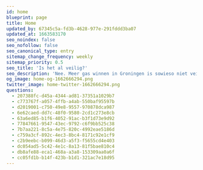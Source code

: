 ```yaml
---
id: home
blueprint: page
title: Home
updated_by: 67345c5a-fd3b-4628-977e-291fddd3ba07
updated_at: 1663583170
seo_noindex: false
seo_nofollow: false
seo_canonical_type: entry
sitemap_change_frequency: weekly
sitemap_priority: 0.5
seo_title: 'Is het al veilig?'
seo_description: 'Nee. Meer gas winnen in Groningen is sowieso niet veilig tot en met 2028. Dit zegt het huidige versterkingsplan, dat gebaseerd is op afbouw.'
og_image: home-og-1662666294.png
twitter_image: home-twitter-1662666294.png
questions:
  - 207388fc-d45a-4344-ad81-37351a1029b7
  - c773767f-a057-4ffb-a4ab-550baf95597b
  - d2019001-c750-49e8-9557-970878dca987
  - 6e62caed-dd7c-48f0-9580-2cd1c273e8cb
  - 63a6ed85-b1f6-4052-91ac-b3f1d73e9d92
  - 77847661-9547-43ec-9792-c6f9bb525c38
  - 7b7aa221-8c5a-4e75-820c-4992eae5186d
  - c759a3cf-892c-4ec3-8bc4-8171c92e1cf9
  - c2b9eebc-b099-46d3-a5f3-f5655cd4e403
  - dc054ad5-5c42-4e1c-8a13-81f5bae810c4
  - db8afe88-eca1-468a-a3a8-153309aa0a6f
  - cc05fd1b-b14f-423b-b1d1-321ac7e18d95
---
```

